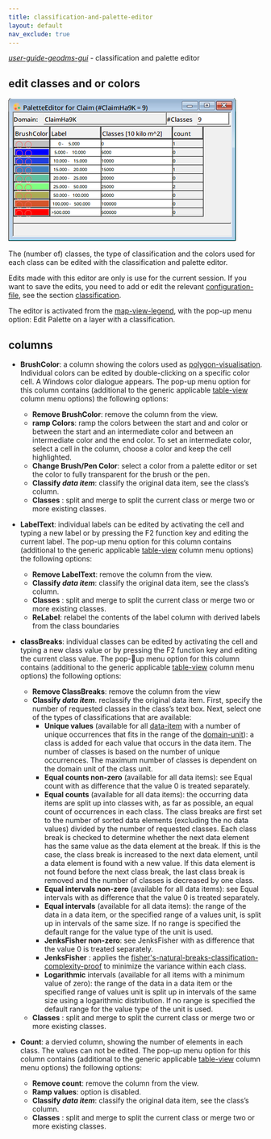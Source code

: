 ```yaml
---
title: classification-and-palette-editor
layout: default
nav_exclude: true
---
```

_[user-guide-geodms-gui](user-guide-geodms-gui)_ - classification and palette editor

## edit classes and or colors

![](../assets/img/GUI/paletteeditor.png)<br>

The (number of) classes, the type of classification and the colors used for each class can be edited with the classification and palette editor. 

Edits made with this editor are only is use for the current session. If you want to save the edits, you need to add or edit the relevant [configuration-file](configuration-file), see the section [classification](classification).  

The editor is activated from the [map-view-legend](map-view-legend), with the pop-up menu option: Edit Palette on a layer with a classification.

## columns

- **BrushColor**: a column showing the colors used as [polygon-visualisation](polygon-visualisation). Individual colors can be edited by double-clicking on a specific color cell. A Windows color dialogue appears. The pop-up menu option for this column contains (additional to the generic applicable [table-view](table-view) column menu options) the following options:
   - **Remove BrushColor**: remove the column from the view.
   - **ramp Colors**: ramp the colors between the start and and color or between the start and an intermediate color and between an intermediate color and the end color. To set an intermediate color, select a cell in the column, choose a color and keep the cell highlighted.
   - **Change Brush/Pen Color**: select a color from a palette editor or set the color to fully transparent for the brush or the pen.
   - **Classify _data item_**: classify the original data item, see the class’s column.
   - **Classes** : split and merge to split the current class or merge two or more existing classes.

- **LabelText**: individual labels can be edited by activating the cell and typing a new label or by pressing the F2 function key and editing the current label. The pop-up menu option for this column contains (additional to the generic applicable [table-view](table-view) column menu options) the following options:
   - **Remove LabelText**: remove the column from the view.
   - **Classify _data item_**: classify the original data item, see the class’s column.
   - **Classes** : split and merge to split the current class or merge two or more existing classes.
   - **ReLabel**: relabel the contents of the label column with derived labels from the class boundaries

- **classBreaks**: individual classes can be edited by activating the cell and typing a new class value or by pressing the F2 function key and editing the current class value. The pop-up menu option for this column contains (additional to the generic applicable [table-view](table-view) column menu options) the following options:
   - **Remove ClassBreaks**: remove the column from the view
   - **Classify _data item_**. reclassify the original data item. First, specify the number of requested classes in the class’s text box. Next, select one of the types of classifications that are available:
      - **Unique values** (available for all [data-item](data-item) with a number of unique occurrences that fits in the range of the [domain-unit](domain-unit)): a class is added for each value that occurs in the data item. The number of classes is based on the number of unique occurrences. The maximum number of classes is dependent on the domain unit of the class unit. 
      - **Equal counts non-zero** (available for all data items): see Equal count with as difference that the value 0 is treated separately. 
      - **Equal counts** (available for all data items): the occurring data items are split up into classes with, as far as possible, an equal count of occurrences in each class. The class breaks are first set to the number of sorted data elements (excluding the no data values) divided by the number of requested classes. Each class break is checked to determine whether the next data element has the same value as the data element at the break. If this is the case, the class break is increased to the next data element, until a data element is found with a new value. If this data element is not found before 
the next class break, the last class break is removed and the number of classes is decreased by one class.
      - **Equal intervals non-zero** (available for all data items): see Equal intervals with as difference that the value 0 is treated separately. 
      - **Equal intervals** (available for all data items): the range of the data in a data item, or the specified range of a values unit, is split up in intervals of the same size. If no range is specified the default range for the value type of the unit is used. 
      - **JenksFisher non-zero**: see JenksFisher with as difference that the value 0 is treated separately. 
      - **JenksFisher** : applies the [fisher's-natural-breaks-classification-complexity-proof](fisher's-natural-breaks-classification-complexity-proof) to minimize the variance within each class.
      - **Logarithmic** intervals (available for all items with a minimum value of zero): the range of the data in a data item or the specified range of  values unit is split up in intervals of the same size using a logarithmic distribution. If no range is specified the default range for the value type of the unit is used.
   - **Classes** : split and merge to split the current class or merge two or more existing classes.

- **Count**: a dervied column, showing the number of elements in each class. The values can not be edited. The pop-up menu option for this column contains (additional to the generic applicable [table-view](table-view) column menu options) the following options:
   - **Remove count**: remove the column from the view.
   - **Ramp values**: option is disabled.
   - **Classify _data item_**: classify the original data item, see the class’s column.
   - **Classes** : split and merge to split the current class or merge two or more existing classes.

